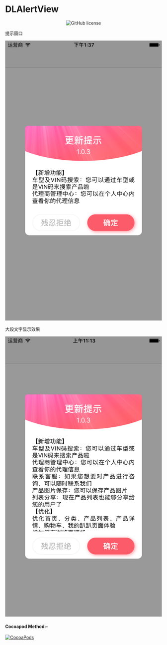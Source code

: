 # DLAlertView

<p align="center">
  <img src="https://img.shields.io/github/license/computernot/DLAlertView.svg" alt="GitHub license"/>

提示窗口

![image](https://raw.githubusercontent.com/ComputerNot/DLAlertView/master/screen/screen_short.png)

大段文字显示效果

![image](https://raw.githubusercontent.com/ComputerNot/DLAlertView/master/screen/screen_long.png)

#### Cocoapod Method:-

[![CocoaPods](https://img.shields.io/cocoapods/v/DLAlertView.svg)](http://cocoadocs.org/docsets/DLAlertView)
